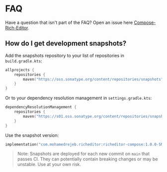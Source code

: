 # FAQ

Have a question that isn't part of the FAQ? Open an issue here [Compose-Rich-Editor](https://github.com/MohamedRejeb/Compose-Rich-Editor/issues).

## How do I get development snapshots?

Add the snapshots repository to your list of repositories in `build.gradle.kts`:

```kotlin
allprojects {
    repositories {
        maven("https://oss.sonatype.org/content/repositories/snapshots")
    }
}
```

Or to your dependency resolution management in `settings.gradle.kts`:

```kotlin
dependencyResolutionManagement {
    repositories {
        maven("https://s01.oss.sonatype.org/content/repositories/snapshots")
    }
}
```

Use the snapshot version:

```kotlin
implementation("com.mohamedrejeb.richeditor:richeditor-compose:1.0.0-SNAPSHOT")
```

>Note: Snapshots are deployed for each new commit on `main` that passes CI. They can potentially contain breaking changes or may be unstable. Use at your own risk.